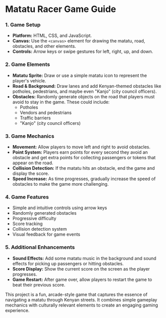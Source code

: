 # Matatu Racer Game Guide

### 1. **Game Setup**
   - **Platform:** HTML, CSS, and JavaScript.
   - **Canvas:** Use the `<canvas>` element for drawing the matatu, road, obstacles, and other elements.
   - **Controls:** Arrow keys or swipe gestures for left, right, up, and down.

### 2. **Game Elements**
   - **Matatu Sprite:** Draw or use a simple matatu icon to represent the player's vehicle.
   - **Road & Background:** Draw lanes and add Kenyan-themed obstacles like potholes, pedestrians, and maybe even "Kanjo" (city council officers).
   - **Obstacles:** Randomly generate objects on the road that players must avoid to stay in the game. These could include:
     - Potholes
     - Vendors and pedestrians
     - Traffic barriers
     - "Kanjo" (city council officers)

### 3. **Game Mechanics**
   - **Movement:** Allow players to move left and right to avoid obstacles.
   - **Point System:** Players earn points for every second they avoid an obstacle and get extra points for collecting passengers or tokens that appear on the road.
   - **Collision Detection:** If the matatu hits an obstacle, end the game and display the score.
   - **Speed Increase:** As time progresses, gradually increase the speed of obstacles to make the game more challenging.

### 4. **Game Features**
   - Simple and intuitive controls using arrow keys
   - Randomly generated obstacles
   - Progressive difficulty
   - Score tracking
   - Collision detection system
   - Visual feedback for game events

### 5. **Additional Enhancements**
   - **Sound Effects:** Add some matatu music in the background and sound effects for picking up passengers or hitting obstacles.
   - **Score Display:** Show the current score on the screen as the player progresses.
   - **Game Restart:** After game over, allow players to restart the game to beat their previous score.

This project is a fun, arcade-style game that captures the essence of navigating a matatu through Kenyan streets. It combines simple gameplay mechanics with culturally relevant elements to create an engaging gaming experience.